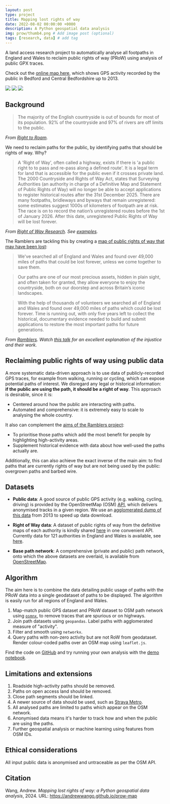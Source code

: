 ```yaml
---
layout: post
type: project
title: Mapping lost rights of way
date: 2022-08-02 00:00:00 +0000
description: A Python geospatial data analysis
img: prow/thumb4.png # Add image post (optional)
tags: [research, data] # add tag
---
```


A land access research project to automatically analyse all footpaths in England and Wales to reclaim public rights of way (PRoW) using analysis of public GPX traces. 

Check out the [online map here](https://andrewwango.github.io/prow-map/), which shows GPS activity recorded by the public in Bedford and Central Bedfordshire up to 2013.

[![](https://img.shields.io/badge/🗺️-Online%20map-blue)](https://andrewwango.github.io/prow-map/)
[![](https://img.shields.io/badge/GitHub-Code-green?logo=GitHub)](https://github.com/Andrewwango/prow-map)
[![](https://img.shields.io/badge/🌐-Published%20article-blue)](https://earth.org/data_visualization/uk-land-access-rights/)

## Background

> The majority of the English countryside is out of bounds for most of its population. 92% of the countryside and 97% of rivers are off limits to the public.

_From [Right to Roam](https://www.righttoroam.org.uk/)._

We need to reclaim paths for the public, by identifying paths that should be rights of way. Why?

> A 'Right of Way', often called a highway, exists if there is 'a public right to to pass and re-pass along a defined route'. It is a legal term for land that is accessible for the public even if it crosses private land.
> The 2000 Countryside and Rights of Way Act, states that Surveying Authorities (an authority in charge of a Definitive Map and Statement of Public Rights of Way) will no longer be able to accept applications to register historical routes after the 31st December 2025. There are many footpaths, bridleways and byways that remain unregistered: some estimates suggest 1000s of kilometers of footpath are at risk. The race is on to record the nation’s unregistered routes before the 1st of January 2026. After this date, unregistered Public Rights of Way will be lost forever.

_From [Right of Way Research](https://rowresearch.coventry.domains/). See [examples](https://rowresearch.coventry.domains/blog-2/)._

The Ramblers are tackling this by creating a [map of public rights of way that may have been lost](https://dontloseyourway.ramblers.org.uk/):

> We've searched all of England and Wales and found over 49,000 miles of paths that could be lost forever, unless we come together to save them. 

> Our paths are one of our most precious assets, hidden in plain sight, and often taken for granted, they allow everyone to enjoy the countryside, both on our doorstep and across Britain’s iconic landscapes. 

> With the help of thousands of volunteers we searched all of England and Wales and found over 49,000 miles of paths which could be lost forever. Time is running out, with only five years left to collect the historical, documentary evidence needed to build and submit applications to restore the most important paths for future generations. 

_From [Ramblers](https://www.ramblers.org.uk/get-involved/campaign-with-us/dont-lose-your-way-2026.aspx). Watch [this talk](https://www.youtube.com/watch?v=N0oSG4iEy0Q&list=PLJsLOysi1d5Ebb_Gxvk1Kuck5dYD6P0HW) for an excellent explanation of the injustice and their work._

## Reclaiming public rights of way using public data

A more systematic data-driven approach is to use data of publicly-recorded GPS traces, for example from walking, running or cycling, which can expose potential paths of interest. We disregard any legal or historical information: **if the public are using the path, it should be a right of way**. This approach is desirable, since it is:

- Centered around how the public are interacting with paths.
- Automated and comprehensive: it is extremely easy to scale to analysing the whole country.

It also can complement the [aims of the Ramblers project](https://www.ramblers.org.uk/get-involved/campaign-with-us/dont-lose-your-way-2026/how-the-ramblers-are-working-to-save-lost-paths.aspx):
- To prioritise those paths which add the most benefit for people by highlighting high-activity areas.
- Supplement historical evidence with data about how well-used the paths actually are.

Additionally, this can also achieve the exact inverse of the main aim: to find paths that are currently rights of way but are not being used by the public: overgrown paths and barbed wire.

## Datasets

- **Public data**: A good source of public GPS activity (e.g. walking, cycling, driving) is provided by the OpenStreetMap (OSM) [API](https://wiki.openstreetmap.org/wiki/API_v0.6#GPS_traces), which delivers anonymised tracks in a given region. We use an [agglomerated dump of this data](http://zverik.openstreetmap.ru/gps/files/extracts/europe/great_britain/index.html) from 2013 to speed up data download.

- **Right of Way data**: A dataset of public rights of way from the definitive maps of each authority is kindly shared [here](https://www.rowmaps.com/) in one convenient API. Currently data for 121 authorities in England and Wales is available, see [here](https://www.rowmaps.com/gpxs/).

- **Base path network**: A comprehensive (private and public) path network, onto which the above datasets are overlaid, is available from [OpenStreetMap](openstreetmap.org/).

## Algorithm

The aim here is to combine the data detailing public usage of paths with the PRoW data into a single geodataset of paths to be displayed. The algorithm is easily run for all regions of England and Wales.

1. Map-match public GPS dataset and PRoW dataset to OSM path network using [`osmnx`](https://osmnx.readthedocs.io), to remove traces that are spurious or on highways.
2. Join path datasets using `geopandas`. Label paths with agglomerated measure of "activity".
3. Filter and smooth using `networkx`.
4. Query paths with non-zero activity but are not RoW from geodataset. Render colour-coded paths over an OSM map using `leaflet.js`.

Find the code on [GitHub](https://github.com/Andrewwango/prow-map) and try running your own analysis with the [demo notebook](https://github.com/Andrewwango/prow-map/demo.ipynb).

## Limitations and extensions

1. Roadside high-activity paths should be removed.
2. Paths on open access land should be removed.
3. Close path segments should be linked.
4. A newer source of data should be used, such as [Strava Metro](https://metro.strava.com/).
5. All analysed paths are limited to paths which appear on the OSM network. 
6. Anonymised data means it's harder to track how and when the public are using the paths.
7. Further geospatial analysis or machine learning using features from OSM IDs.

## Ethical considerations
All input public data is anonymised and untraceable as per the OSM API.

## Citation

Wang, Andrew. _Mapping lost rights of way: a Python geospatial data analysis_, 2024. URL: https://andrewwango.github.io/prow-map